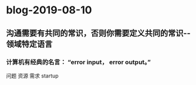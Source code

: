 # blog-2019-08-10  
## 沟通需要有共同的常识，否则你需要定义共同的常识--领域特定语言

### 计算机有经典的名言： “error input， error output。”
 
问题 资源 需求 startup